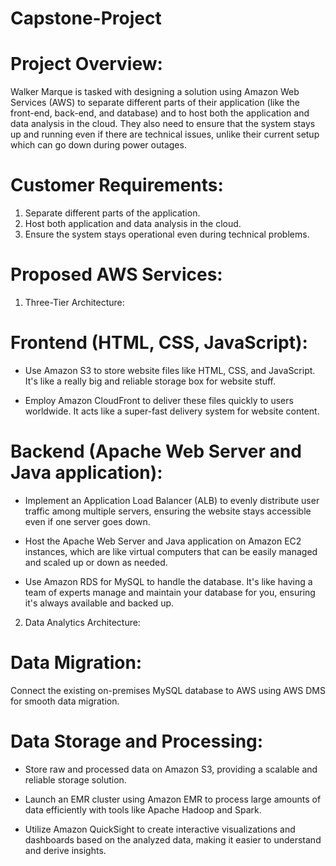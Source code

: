# Capstone-Project


# Project Overview:
Walker Marque is tasked with designing a solution using Amazon Web Services (AWS) to separate different parts of their application (like the front-end, back-end, and database) and to host both the application and data analysis in the cloud. They also need to ensure that the system stays up and running even if there are technical issues, unlike their current setup which can go down during power outages.


# Customer Requirements:

1. Separate different parts of the application.
2. Host both application and data analysis in the cloud.
3. Ensure the system stays operational even during technical problems.


# Proposed AWS Services:

1. Three-Tier Architecture:
   
# Frontend (HTML, CSS, JavaScript):

* Use Amazon S3 to store website files like HTML, CSS, and JavaScript. It's like a really big and reliable storage box for website stuff.
  
* Employ Amazon CloudFront to deliver these files quickly to users worldwide. It acts like a super-fast delivery system for website content.
  
# Backend (Apache Web Server and Java application):

* Implement an Application Load Balancer (ALB) to evenly distribute user traffic among multiple servers, ensuring the website stays accessible even if one server goes down.
  
* Host the Apache Web Server and Java application on Amazon EC2 instances, which are like virtual computers that can be easily managed and scaled up or down as needed.
  
* Use Amazon RDS for MySQL to handle the database. It's like having a team of experts manage and maintain your database for you, ensuring it's always available and backed up.



 2. Data Analytics Architecture:

# Data Migration:
Connect the existing on-premises MySQL database to AWS using AWS DMS for smooth data migration.

# Data Storage and Processing:

* Store raw and processed data on Amazon S3, providing a scalable and reliable storage solution.

* Launch an EMR cluster using Amazon EMR to process large amounts of data efficiently with tools like Apache Hadoop and Spark.

* Utilize Amazon QuickSight to create interactive visualizations and dashboards based on the analyzed data, making it easier to understand and derive insights.
